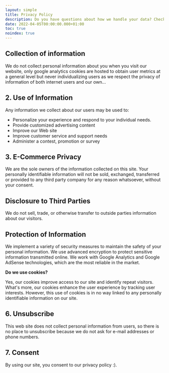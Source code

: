 ```yaml
---
layout: simple
title: Privacy Policy
description: Do you have questions about how we handle your data? Check the privacy policy of jmsalazar.dev, happy to read your comments.
date: 2022-04-05T00:00:00.000+01:00
toc: true
noindex: true
---
```


## Collection of information

We do not collect personal information about you when you visit our website, only google analytics cookies are hosted to obtain user metrics at a general level but never individualizing users as we respect the privacy of information of both internet users and our own...

## 2. Use of Information

Any information we collect about our users may be used to:

- Personalize your experience and respond to your individual needs.
- Provide customized advertising content
- Improve our Web site
- Improve customer service and support needs
- Administer a contest, promotion or survey

## 3. E-Commerce Privacy

We are the sole owners of the information collected on this site. Your personally identifiable information will not be sold, exchanged, transferred or provided to any third party company for any reason whatsoever, without your consent.

## Disclosure to Third Parties

We do not sell, trade, or otherwise transfer to outside parties information about our visitors.

## Protection of Information

We implement a variety of security measures to maintain the safety of your personal information. We use advanced encryption to protect sensitive information transmitted online. We work with Google Analytics and Google AdSense technologies, which are the most reliable in the market.

**Do we use cookies?**

Yes, our cookies improve access to our site and identify repeat visitors. What's more, our cookies enhance the user experience by tracking user interests. However, this use of cookies is in no way linked to any personally identifiable information on our site.

## 6. Unsubscribe

This web site does not collect personal information from users, so there is no place to unsubscribe because we do not ask for e-mail addresses or phone numbers.

## 7. Consent

By using our site, you consent to our privacy policy :).
